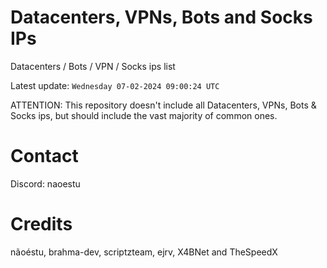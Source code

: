 # Datacenters, VPNs, Bots and Socks IPs
 
Datacenters / Bots / VPN / Socks ips list

Latest update: `Wednesday 07-02-2024 09:00:24 UTC` 

ATTENTION: This repository doesn't include all Datacenters, VPNs, Bots & Socks ips, 
but should include the vast majority of common ones.

# Contact
Discord: naoestu

# Credits
nãoéstu, brahma-dev, scriptzteam, ejrv, X4BNet and TheSpeedX
